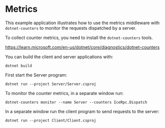 # Metrics

This example application illustrates how to use the metrics middleware with `dotnet-counters` to
monitor the requests dispatched by a server.

To collect counter metrics, you need to install the `dotnet-counters` tools.

https://learn.microsoft.com/en-us/dotnet/core/diagnostics/dotnet-counters

You can build the client and server applications with:

``` shell
dotnet build
```

First start the Server program:

```shell
dotnet run --project Server/Server.csproj
```

To monitor the counter metrics, in a separate window run:

```shell
dotnet-counters monitor --name Server --counters IceRpc.Dispatch
```

In a separate window run the client program to send requests to the server:

```shell
dotnet run --project Client/Client.csproj
```
